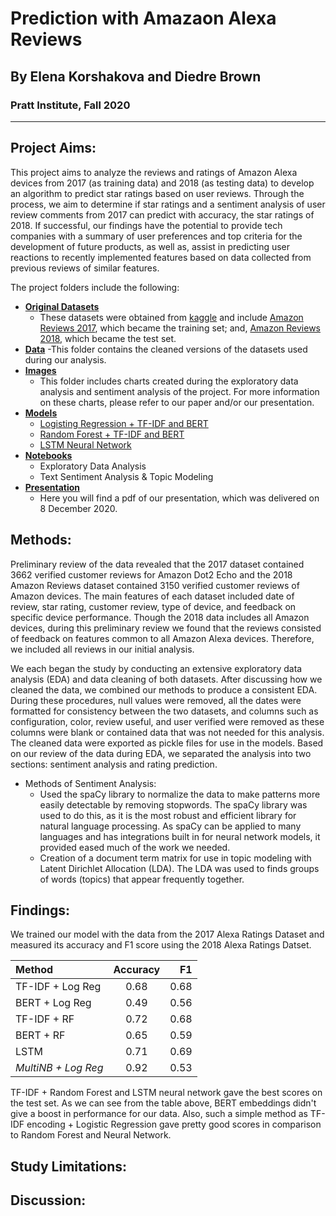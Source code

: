 # Prediction with Amazaon Alexa Reviews

## By Elena Korshakova and Diedre Brown
### Pratt Institute, Fall 2020
* * *

## Project Aims:
This project aims to analyze the reviews and ratings of Amazon Alexa devices from 2017 (as training data) and 2018 (as testing data) to develop an algorithm to predict star ratings based on user reviews. Through the process, we aim to determine if star ratings and a sentiment analysis of user review comments from 2017 can predict with accuracy, the star ratings of 2018. If successful, our findings have the potential to provide tech companies with a summary of user preferences and top criteria for the development of future products, as well as, assist in predicting user reactions to recently implemented features based on data collected from previous reviews of similar features.

The project folders include the following:

- **[Original Datasets](https://github.com/diedrebrown/predictionwithalexareviews/tree/main/original_datasets)**
	- These datasets were obtained from [kaggle](https://www.kaggle.com/) and include [Amazon Reviews 2017](https://www.kaggle.com/PromptCloudHQ/amazon-echo-dot-2-reviews-dataset), which became the training set; and, [Amazon Reviews 2018](https://www.kaggle.com/sid321axn/amazon-alexa-reviews), which became the test set.
- **[Data](https://github.com/diedrebrown/predictionwithalexareviews/tree/main/data**)**
	-This folder contains the cleaned versions of the datasets used during our analysis.
- **[Images](https://github.com/diedrebrown/predictionwithalexareviews/tree/main/img)**
	- This folder includes charts created during the exploratory data analysis and sentiment analysis of the project. For more information on these charts, please refer to our paper and/or our presentation.
- **[Models](https://github.com/diedrebrown/predictionwithalexareviews/tree/main/models)**
	* [Logisting Regression + TF-IDF and BERT](https://github.com/diedrebrown/predictionwithalexareviews/blob/main/models/rating_prediction_log_reg.ipynb)
	* [Random Forest + TF-IDF and BERT](https://github.com/diedrebrown/predictionwithalexareviews/blob/main/models/rating_prediction_ensemble.ipynb)
	* [LSTM Neural Network](https://github.com/diedrebrown/predictionwithalexareviews/blob/main/models/rating_prediction_neural_net.ipynb)
- **[Notebooks](https://github.com/diedrebrown/predictionwithalexareviews/tree/main/notebooks)**
	- Exploratory Data Analysis 
	- Text Sentiment Analysis & Topic Modeling
- **[Presentation]()**
	- Here you will find a pdf of our presentation, which was delivered on 8 December 2020. 

## Methods:
Preliminary review of the data revealed that the 2017 dataset contained 3662 verified customer reviews for Amazon Dot2 Echo and the 2018 Amazon Reviews dataset contained 3150 verified customer reviews of Amazon devices. The main features of each dataset included date of review, star rating, customer review, type of device, and feedback on specific device performance. Though the 2018 data includes all Amazon devices, during this preliminary review we found that the reviews consisted of feedback on features common to all Amazon Alexa devices. Therefore, we included all reviews in our initial analysis.

We each began the study by conducting an extensive exploratory data analysis (EDA) and data cleaning of both datasets. After discussing how we cleaned the data, we combined our methods to produce a consistent EDA. During these procedures, null values were removed, all the dates were formatted for consistency between the two datasets, and columns such as configuration, color, review useful, and user verified were removed as these columns were blank or contained data that was not needed for this analysis. The cleaned data were exported as pickle files for use in the models. Based on our review of the data during EDA, we separated the analysis into two sections: sentiment analysis and rating prediction.
- Methods of Sentiment Analysis:
	- Used the spaCy library to normalize the data to make patterns more easily detectable by removing stopwords. The spaCy library was used to do this, as it is the most robust and efficient library for natural language processing. As spaCy can be applied to many languages and has integrations built in for neural network models, it provided eased much of the work we needed.
	- Creation of a document term matrix for use in topic modeling with Latent Dirichlet Allocation (LDA). The LDA was used to finds groups of words (topics) that appear frequently together.

## Findings:
We trained our model with the data from the 2017 Alexa Ratings Dataset and measured its accuracy and F1 score using the 2018 Alexa Ratings Datset.

| Method             | Accuracy      | F1    |
| :------------------|:-------------:| -----:|
| TF-IDF + Log Reg   |  0.68         |  0.68 |
| BERT + Log Reg     |  0.49         |  0.56 |
| TF-IDF + RF        |  0.72         |  0.68 |
| BERT +  RF         |  0.65         |  0.59 |
| LSTM               |  0.71         |  0.69 |
| _MultiNB + Log Reg_|  0.92         |  0.53 |

TF-IDF + Random Forest and LSTM neural network gave the best scores on the test set. As we can see from the table above, BERT embeddings didn't give a boost in performance for our data. Also, such a simple method as TF-IDF encoding + Logistic Regression gave pretty good scores in comparison to Random Forest and Neural Network. 



## Study Limitations:


## Discussion:
